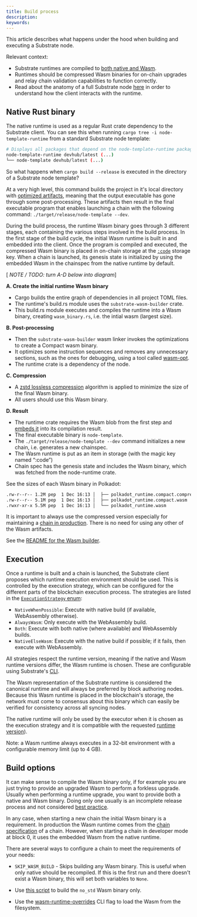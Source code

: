 ```yaml
---
title: Build process
description:
keywords:
---
```


This article describes what happens under the hood when building and executing a Substrate node.

Relevant context:

- Substrate runtimes are compiled to [both native and Wasm](#native-and-wasm-runtimes).
- Runtimes should be compressed Wasm binaries for on-chain upgrades and relay chain validation capabilities to function correctly.
- Read about the anatomy of a full Substrate node [here](/todo) in order to understand how the client interacts with the runtime. 

## Native Rust binary

The native runtime is used as a regular Rust crate dependency to the Substrate client.
You can see this when running `cargo tree -i node-template-runtime` from a standard Substrate node template:

```bash
# Displays all packages that depend on the node-template-runtime package.
node-template-runtime devhub/latest (...)
└── node-template devhub/latest (...)
```

So what happens when `cargo build --release` is executed in the directory of a Substrate node template?

At a very high level, this command builds the project in it's local directory with [optimized artifacts](https://doc.rust-lang.org/cargo/commands/cargo-build.html#compilation-options), meaning that the output executable has gone through some post-processing.
These artifacts then result in the final executable program that enables launching a chain with the following command:
`./target/release/node-template --dev`.

During the build process, the runtime Wasm binary goes through 3 different stages, each containing the various steps involved in the build process.
In the first stage of the build cycle, the initial Wasm runtime is built in and embedded into the client.
Once the program is compiled and executed, the compressed Wasm binary is placed in on-chain storage at the [`:code`](https://docs.substrate.io/rustdocs/latest/sp_storage/well_known_keys/constant.CODE.html) storage key. 
When a chain is launched, its genesis state is initialized by using the embedded Wasm in the chainspec from the native runtime by default.

[ _NOTE / TODO: turn A-D below into diagram_]

**A. Create the initial runtime Wasm binary**

- Cargo builds the entire graph of dependencies in all project TOML files.
- The runtime's build.rs module uses the `substrate-wasm-builder` crate.
- This build.rs module executes and compiles the runtime into a Wasm binary, creating `wasm_binary.rs`, i.e. the intial wasm (largest size). 

**B. Post-processing**

- Then the `substrate-wasm-builder` wasm linker invokes the optimizations to create a Compact wasm binary.
- It optimizes some instruction sequences and removes any unnecessary sections, such as the ones for debugging, using a tool called [wasm-opt](https://www.npmjs.com/package/wasm-opt).
- The runtime crate is a dependency of the node.

**C. Compression**

- A [zstd lossless compression](https://en.wikipedia.org/wiki/Zstandard) algorithm is applied to minimize the size of the final Wasm binary. 
- All users should use this Wasm binary. 

**D. Result**

- The runtime crate requires the Wasm blob from the first step and [embeds it](https://github.com/paritytech/substrate/blob/0e6cc5668d9ee8d852a3aa3f85a2ab5fcb4c75a1/bin/node-template/runtime/src/lib.rs#L7) into its compilation result.
- The final executable binary is `node-template`.
- The `./target/release/node-template --dev` command initializes a new chain, i.e. generates a new chainspec.
- The Wasm runtime is put as an item in storage (with the magic key named “:code”)
- Chain spec has the genesis state and includes the Wasm binary, which was fetched from the node-runtime crate.


See the sizes of each Wasm binary in Polkadot:

```bash
.rw-r--r-- 1.2M pep  1 Dec 16:13 │  ├── polkadot_runtime.compact.compressed.wasm
.rw-r--r-- 5.1M pep  1 Dec 16:13 │  ├── polkadot_runtime.compact.wasm
.rwxr-xr-x 5.5M pep  1 Dec 16:13 │  └── polkadot_runtime.wasm
```

It is important to always use the compressed version especially for maintaining a [chain in production](./todo).
There is no need for using any other of the Wasm artifacts.

See the [README for the Wasm builder](https://github.com/paritytech/substrate/blob/master/utils/wasm-builder/README.md).

## Execution 

Once a runtime is built and a chain is launched, the Substrate client proposes which runtime execution environment should be used. 
This is controlled by the execution strategy, which can be configured for the different parts of the blockchain execution process. 
The strategies are listed in the [`ExecutionStrategy` enum](/rustdocs/latest/sp_state_machine/enum.ExecutionStrategy.html):

- `NativeWhenPossible`: Execute with native build (if available, WebAssembly otherwise).
- `AlwaysWasm`: Only execute with the WebAssembly build.
- `Both`: Execute with both native (where available) and WebAssembly builds.
- `NativeElseWasm`: Execute with the native build if possible; if it fails, then execute with WebAssembly.

All strategies respect the runtime version, meaning if the native and Wasm runtime versions differ, the Wasm runtime is chosen.
These are configurable using Substrate's [CLI](./link-to-build-cli).

The Wasm representation of the Substrate runtime is considered the canonical runtime and will always be preferred by block authoring nodes.
Because this Wasm runtime is placed in the blockchain's storage, the network must come to consensus about this binary which can easily be verified for consistency across all syncing nodes.

The native runtime will only be used by the executor when it is chosen as the execution strategy and it is compatible with the requested [runtime version](/main-docs/build/upgrade#runtime-versioning)).

Note: a Wasm runtime always executes in a 32-bit environment with a configurable memory limit (up to 4 GB).

## Build options

It can make sense to compile the Wasm binary only, if for example you are just trying to provide an upgraded Wasm to perform a forkless upgrade. 
Usually when performing a runtime upgrade, you want to provide both a native and Wasm binary.
Doing only one usually is an incomplete release process and not considered [best practice](./todo-link).

In any case, when starting a new chain the initial Wasm binary is a requirement. 
In production the Wasm runtime comes from the [chain specification](./todo-chainspec) of a chain.
However, when starting a chain in developer mode at block 0, it uses the embedded Wasm from the native runtime.

There are several ways to configure a chain to meet the requirements of your needs:

- `SKIP_WASM_BUILD` - Skips building any Wasm binary. This is useful when only native should be recompiled.
    If this is the first run and there doesn't exist a Wasm binary, this will set both variables to `None`.

- Use [this script](https://github.com/paritytech/substrate/blob/master/.maintain/build-only-wasm.sh) to build the `no_std` Wasm binary only. 

- Use the [wasm-runtime-overrides]() CLI flag to load the Wasm from the filesystem.
